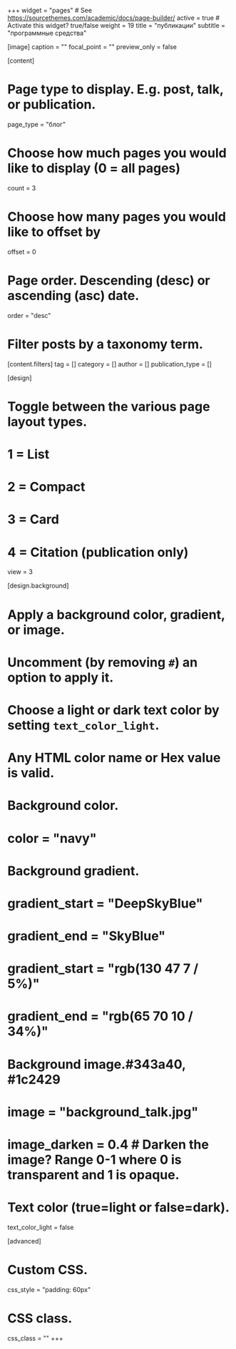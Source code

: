 +++
widget = "pages"  # See https://sourcethemes.com/academic/docs/page-builder/
active = true  # Activate this widget? true/false
weight = 19
title = "публикации"
subtitle = "программные средства"

[image]
caption = ""
focal_point = ""
preview_only = false

[content]
# Page type to display. E.g. post, talk, or publication.
page_type = "блог"

# Choose how much pages you would like to display (0 = all pages)
count = 3

# Choose how many pages you would like to offset by
offset = 0

# Page order. Descending (desc) or ascending (asc) date.
order = "desc"

# Filter posts by a taxonomy term.
[content.filters]
tag = []
category = []
author = []
publication_type = []

  
[design]
  # Toggle between the various page layout types.
  #   1 = List
  #   2 = Compact
  #   3 = Card
  #   4 = Citation (publication only)
  view = 3

[design.background]
  # Apply a background color, gradient, or image.
  #   Uncomment (by removing `#`) an option to apply it.
  #   Choose a light or dark text color by setting `text_color_light`.
  #   Any HTML color name or Hex value is valid.
  
  # Background color.
  # color = "navy"
  # Background gradient.
  # gradient_start = "DeepSkyBlue"
  # gradient_end = "SkyBlue"
  # gradient_start = "rgb(130 47 7 / 5%)"
  # gradient_end = "rgb(65 70 10 / 34%)"
  # Background image.#343a40, #1c2429
  # image = "background_talk.jpg" 
  # image_darken = 0.4  # Darken the image? Range 0-1 where 0 is transparent and 1 is opaque.

  # Text color (true=light or false=dark).
  text_color_light = false     
  
[advanced]
 # Custom CSS. 
 css_style = "padding: 60px"
 
 # CSS class.
 css_class = ""
+++
